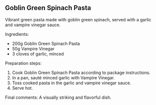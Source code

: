 ## Goblin Green Spinach Pasta


Vibrant green pasta made with goblin green spinach, served with a garlic and vampire vinegar sauce.

Ingredients:

* 200g Goblin Green Spinach Pasta
* 50g Vampire Vinegar
* 3 cloves of garlic, minced

Preparation steps:

1. Cook Goblin Green Spinach Pasta according to package instructions.
2. In a pan, sauté minced garlic with Vampire Vinegar.
3. Toss cooked pasta in the garlic and vampire vinegar sauce.
4. Serve hot.

Final comments: A visually striking and flavorful dish.

